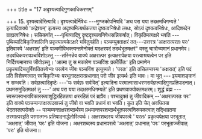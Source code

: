 +++
title = "17 अदृश्यत्वादिगुणकाधिकरणम्"

+++
15. दृश्यत्वादेरित्यादि। दृश्यत्वादेर्निषेधः ---मुण्जकोपनिषदि 'अथ परा यया तदक्षमधिगम्यते ' इत्यादिवाक्ये 'अद्रेश्यम्' इत्यस्य अदृश्यमित्यर्थकतया दृष्यत्वनिषेधो लब्धः, सोऽयं दृश्यत्वनिषेधः, आदिशब्देन ग्राह्यत्वनिषेधः। सन्निकर्षात् ---पृथिव्यादिषु दृष्टदृश्यत्वनिषेधसन्निकर्षात्। विकृतिमत्यक्षरे भवति --- पृथिव्यादिविकृतिशालिनि प्रकृत्यात्मकेऽक्षरे भवितुमर्हति। पञ्चम्युक्ताक्षरं तत्---उत्तरत्र 'आक्षरात्परतः परः' इतिवाक्ये 'अक्षरात्' इति पञ्चमीविभक्त्यन्तमेनोक्तं यदक्षरपदं तदर्थभूतमक्षरं" वस्तु चात्रोच्यमानं प्रधानमेव। तदवधिकपरःपञ्चविंशोऽस्तु ---तस्मिन्नेव वाक्ये अक्षरात्पर इत्यक्षरापेक्षया परत्वाश्रयत्वेन पर इति निर्दिश्यमानश्च जीवोऽस्तु। 'आत्मा तु स मकारेण पञ्चविंशः प्रकीर्तितः' इति प्रमाणेन प्रकृत्यादिचतुर्विंशतितत्त्वेभ्यः परत्वेन जीवः पञ्चविंश इत्युच्यते। 'परतः' इति तसिलन्तस्य 'अक्षरात्' इति पदं प्रति विशेषणत्वात् स्वविकृतिभ्यः परभूतादक्षरात्प्रधानात् परो जीव इत्यर्थः इति भावः। मा भूत् --- इयमाशङ्कनं न सम्भवति। सर्वज्ञत्वादिदृष्टेः ---'यः सर्वज्ञः सर्ववित्' इत्यादिना परमात्मासाधरणसर्वज्ञत्वादिगुणप्रतिपादनात्। प्रथमसमुदितमक्षरं तु ---' अथ परा यया तदक्षरमधिगम्यते' इति प्रथणवाक्योक्तमक्षरम्। शुद्धं ब्रह्म --- स्वरूपस्वभावविकाररूपाशुद्धिरहिततया क्षररहितं परं ब्रह्मैव। पश्चादुक्तं तु जीवादिकम् --'अक्षरात्परतः परः' इति वाक्ये पञ्चम्यन्ताक्षरपदवाच्यं तु जीवो वा भवति प्रधानं वा भवति। कुत इति चेत् अवधितया भेदतस्तत्परोक्तेः -- पञ्चम्यन्ताक्षरशब्दार्थस्य प्रथमान्तपरशब्दार्थभूतपरत्वनिरूपकत्वात् तद्भिन्नतया तस्मात्परइति परमात्मनः प्रतिपादनाद्धेतोरित्यर्थः। अक्षरशब्दस्य जीवपरत्वे ' परतः' प्रकृत्यपेक्षया परभूतात् 'अक्षरात्' जीवात् 'परः' इति योजना। अक्षरशब्दस्य प्रधानपरत्वे 'अक्षरात्' प्रधानात् 'परः' परभूताज्जीवात् 'परः' इति योजना॥
